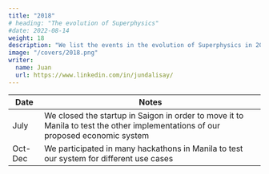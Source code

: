 ```yaml
---
title: "2018"
# heading: "The evolution of Superphysics"
#date: 2022-08-14
weight: 18
description: "We list the events in the evolution of Superphysics in 2018"
image: "/covers/2018.png"
writer:
  name: Juan
  url: https://www.linkedin.com/in/jundalisay/
---
```


Date | Notes
--- | ---
July | We closed the startup in Saigon in order to move it to Manila to test the other implementations of our proposed economic system
Oct-Dec | We participated in many hackathons in Manila to test our system for different use cases

